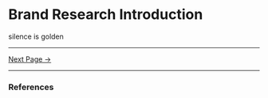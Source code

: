 # Brand Research Introduction

silence is golden

<hr/>

[Next Page ->](./index.md)

<hr/>

### References
